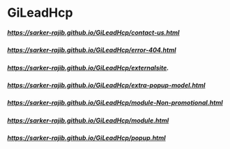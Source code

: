 # GiLeadHcp

##### https://sarker-rajib.github.io/GiLeadHcp/contact-us.html
##### https://sarker-rajib.github.io/GiLeadHcp/error-404.html
##### https://sarker-rajib.github.io/GiLeadHcp/externalsite.
##### https://sarker-rajib.github.io/GiLeadHcp/extra-popup-model.html
##### https://sarker-rajib.github.io/GiLeadHcp/module-Non-promotional.html
##### https://sarker-rajib.github.io/GiLeadHcp/module.html
##### https://sarker-rajib.github.io/GiLeadHcp/popup.html
